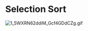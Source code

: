 # Selection Sort
![1_5WXRN62ddiM_Gcf4GDdCZg.gif](..%2F..%2F..%2FDownloads%2F1_5WXRN62ddiM_Gcf4GDdCZg.gif)